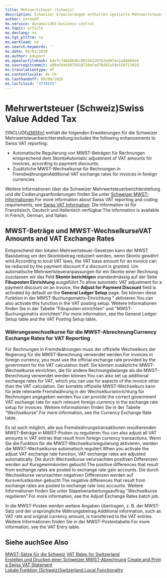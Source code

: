 ```yaml
---
title: Mehrwertsteuer (Schweiz)
description: Schweizer Erweiterungen enthalten spezielle Mehrwertsteuerberichterstellungsfunktionen.
author: SorenGP
ms.service: dynamics365-business-central
ms.topic: article
ms.devlang: na
ms.tgt_pltfrm: na
ms.workload: na
ms.search.keywords: ''
ms.date: 04/01/2020
ms.author: edupont
ms.openlocfilehash: 64efc7484db8bc00154228762ed0fee2a84669e8
ms.sourcegitcommit: a80afd4e5075018716efad76d82a54e158f1392d
ms.translationtype: HT
ms.contentlocale: de-CH
ms.lasthandoff: 09/09/2020
ms.locfileid: "3778155"
---
```

# <a name="swiss-value-added-tax"></a><span data-ttu-id="99c50-103">Mehrwertsteuer (Schweiz)</span><span class="sxs-lookup"><span data-stu-id="99c50-103">Swiss Value Added Tax</span></span>
[!INCLUDE[d365fin](../../includes/d365fin_md.md)] <span data-ttu-id="99c50-104">enthält die folgenden Erweiterungen für die Schweizer Mehrwertsteuerberichterstellung:</span><span class="sxs-lookup"><span data-stu-id="99c50-104">includes the following enhancements to Swiss VAT reporting:</span></span>  

- <span data-ttu-id="99c50-105">Automatische Regulierung von MWST-Beträgen für Rechnungen entsprechend dem Skonto</span><span class="sxs-lookup"><span data-stu-id="99c50-105">Automatic adjustment of VAT amounts for invoices, according to payment discounts.</span></span>  
- <span data-ttu-id="99c50-106">Zusätzliche MWST-Wechselkurse für Rechnungen in Fremdwährungen</span><span class="sxs-lookup"><span data-stu-id="99c50-106">Additional VAT exchange rates for invoices in foreign currencies.</span></span>  

<span data-ttu-id="99c50-107">Weitere Informationen über die Schweizer Mehrwertsteuerberichterstellung und die Codierungsanforderungen finden Sie unter [Schweizer MWST-Informationen](https://www.estv.admin.ch/estv/en/home/estv-suissetax/sw-hersteller.html).</span><span class="sxs-lookup"><span data-stu-id="99c50-107">For more information about Swiss VAT reporting and coding requirements, see [Swiss VAT Information](https://www.estv.admin.ch/estv/en/home/estv-suissetax/sw-hersteller.html).</span></span> <span data-ttu-id="99c50-108">Die Information ist für Französisch, Deutsch und Italienisch verfügbar.</span><span class="sxs-lookup"><span data-stu-id="99c50-108">The information is available in French, German, and Italian.</span></span>  

## <a name="vat-amounts-and-vat-exchange-rates"></a><span data-ttu-id="99c50-109">MWST-Beträge und MWST-Wechselkurse</span><span class="sxs-lookup"><span data-stu-id="99c50-109">VAT Amounts and VAT Exchange Rates</span></span>  
<span data-ttu-id="99c50-110">Entsprechend den lokalen Mehrwertsteuer-Gesetzen kann der MWST Basisbetrag um den Skontobetrag reduziert werden, wenn Skonto gewährt wird.</span><span class="sxs-lookup"><span data-stu-id="99c50-110">According to local VAT laws, the VAT base amount for an invoice can be reduced by the payment discount if a discount is granted.</span></span> <span data-ttu-id="99c50-111">Um automatische Mehrwertsteueranpassungen für ein Skonto einer Rechnung zuzulassen wir das Feld **Skonto berichtigen** standardmässig auf der Seite **Fibuposten Einrichtung** ausgeführt.</span><span class="sxs-lookup"><span data-stu-id="99c50-111">To allow automatic VAT adjustment for a payment discount on an invoice, the **Adjust for Payment Discount** field is activated by default on the **General Ledger Setup** page.</span></span> <span data-ttu-id="99c50-112">Sie können diese Funktion in der MWST-Buchungsmatrix-Einrichtung " aktivieren.</span><span class="sxs-lookup"><span data-stu-id="99c50-112">You can also activate this function in the VAT posting setup.</span></span> <span data-ttu-id="99c50-113">Weitere Informationen finden Sie in der Tabelle "Fibuposten einrichten" und "MWST-Buchungsmatrix einrichten".</span><span class="sxs-lookup"><span data-stu-id="99c50-113">For more information, see the General Ledger Setup table and the VAT Posting Setup table.</span></span>  

### <a name="currency-exchange-rates-for-vat-reporting"></a><span data-ttu-id="99c50-114">Währungswechselkurse für die MWST-Abrechnung</span><span class="sxs-lookup"><span data-stu-id="99c50-114">Currency Exchange Rates for VAT Reporting</span></span>  
<span data-ttu-id="99c50-115">Für Rechnungen in Fremdwährungen muss der offizielle Wechselkurs der Regierung für die MWST-Berechnung verwendet werden.</span><span class="sxs-lookup"><span data-stu-id="99c50-115">For invoices in foreign currency, you must use the official exchange rate provided by the government for the VAT calculation itself.</span></span> <span data-ttu-id="99c50-116">Sie können zusätzliche MWST-Wechselkurse einrichten, die für andere Rechnungsbelange als die MWST-Berechnung verwendet werden können.</span><span class="sxs-lookup"><span data-stu-id="99c50-116">You can also set up additional exchange rates for VAT, which you can use for aspects of the invoice other than the VAT calculation.</span></span> <span data-ttu-id="99c50-117">Der korrekte offizielle MWST-Wechselkurs kann für jede relevante Fremdwährung in der Wechselkurseinrichtung für Rechnungen angegeben werden.</span><span class="sxs-lookup"><span data-stu-id="99c50-117">You can provide the correct government VAT exchange rate for each relevant foreign currency in the exchange rate setup for invoices.</span></span> <span data-ttu-id="99c50-118">Weitere Informationen finden Sie in der Tabelle "Wechselkurse".</span><span class="sxs-lookup"><span data-stu-id="99c50-118">For more information, see the Currency Exchange Rate table.</span></span>  

<span data-ttu-id="99c50-119">Es ist auch möglich, alle aus Fremdwährungstransaktionen resultierenden MWST-Beträge in MWST-Posten zu regulieren.</span><span class="sxs-lookup"><span data-stu-id="99c50-119">You can also adjust all VAT amounts in VAT entries that result from foreign currency transactions.</span></span> <span data-ttu-id="99c50-120">Wenn Sie die Funktion für die MWST-Wechselkursregulierung aktivieren, werden die MWST-Wechselkurse automatisch reguliert.</span><span class="sxs-lookup"><span data-stu-id="99c50-120">When you activate the adjust VAT exchange rate function, VAT exchange rates are adjusted automatically.</span></span> <span data-ttu-id="99c50-121">Die durch Wechselkurse verursachten positiven Differenzen werden auf Kursgewinnkonten gebucht.</span><span class="sxs-lookup"><span data-stu-id="99c50-121">The positive differences that result from exchange rates are posted to exchange rate gain accounts.</span></span> <span data-ttu-id="99c50-122">Die durch Wechselkurse verursachten negativen Differenzen werden auf Kursverlustkonten gebucht.</span><span class="sxs-lookup"><span data-stu-id="99c50-122">The negative differences that result from exchange rates are posted to exchange rate loss accounts.</span></span> <span data-ttu-id="99c50-123">Weitere Informationen finden Sie unter Stapelverarbeitungsauftrag "Wechselkurse regulieren".</span><span class="sxs-lookup"><span data-stu-id="99c50-123">For more information, see the Adjust Exchange Rates batch job.</span></span>  

<span data-ttu-id="99c50-124">In die MWST-Posten werden weitere Angaben übertragen, z. B. der MWST-Satz und der ursprüngliche Währungsbetrag.</span><span class="sxs-lookup"><span data-stu-id="99c50-124">Additional information, such as VAT rate and original currency amount, is transferred to the VAT entries.</span></span> <span data-ttu-id="99c50-125">Weitere Informationen finden Sie in der MWST-Postentabelle.</span><span class="sxs-lookup"><span data-stu-id="99c50-125">For more information, see the VAT Entry table.</span></span>  

## <a name="see-also"></a><span data-ttu-id="99c50-126">Siehe auch</span><span class="sxs-lookup"><span data-stu-id="99c50-126">See Also</span></span>  
 <span data-ttu-id="99c50-127">[MWST-Sätze für die Schweiz](vat-rates-for-switzerland.md) </span><span class="sxs-lookup"><span data-stu-id="99c50-127">[VAT Rates for Switzerland](vat-rates-for-switzerland.md) </span></span>  
 <span data-ttu-id="99c50-128">[Erstellen und Drucken einer Schweizer MWST-Abrechnung](how-to-create-and-print-a-swiss-vat-statement.md) </span><span class="sxs-lookup"><span data-stu-id="99c50-128">[Create and Print a Swiss VAT Statement](how-to-create-and-print-a-swiss-vat-statement.md) </span></span>  
 [<span data-ttu-id="99c50-129">Lokale Funktion (Schweiz)</span><span class="sxs-lookup"><span data-stu-id="99c50-129">Switzerland Local Functionality</span></span>](switzerland-local-functionality.md)   
